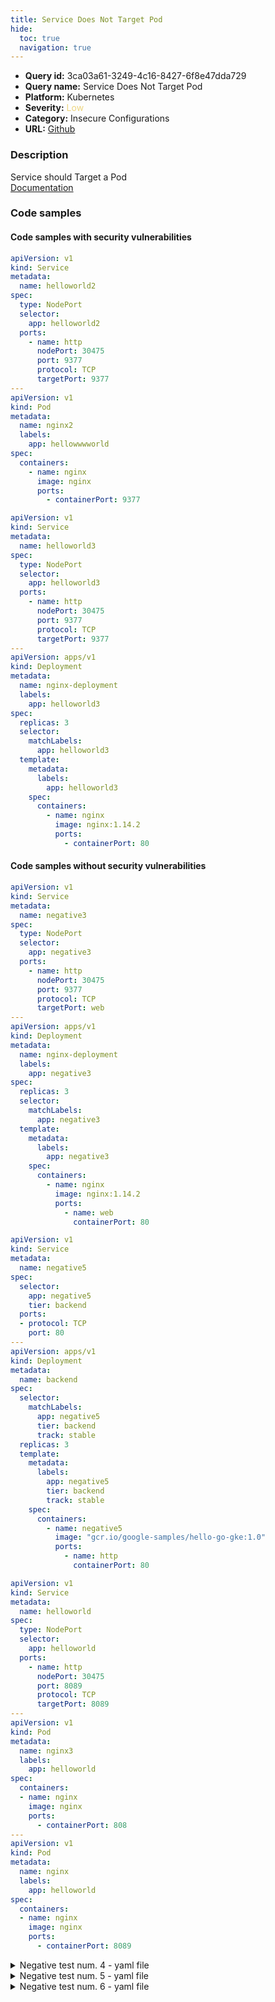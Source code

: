 ```yaml
---
title: Service Does Not Target Pod
hide:
  toc: true
  navigation: true
---
```


<style>
  .highlight .hll {
    background-color: #ff171742;
  }
  .md-content {
    max-width: 1100px;
    margin: 0 auto;
  }
</style>

-   **Query id:** 3ca03a61-3249-4c16-8427-6f8e47dda729
-   **Query name:** Service Does Not Target Pod
-   **Platform:** Kubernetes
-   **Severity:** <span style="color:#edd57e">Low</span>
-   **Category:** Insecure Configurations
-   **URL:** [Github](https://github.com/Checkmarx/kics/tree/master/assets/queries/k8s/service_does_not_target_pod)

### Description
Service should Target a Pod<br>
[Documentation](https://kubernetes.io/docs/concepts/services-networking/service/)

### Code samples
#### Code samples with security vulnerabilities
```yaml title="Positive test num. 1 - yaml file" hl_lines="7"
apiVersion: v1
kind: Service
metadata:
  name: helloworld2
spec:
  type: NodePort
  selector:
    app: helloworld2
  ports:
    - name: http
      nodePort: 30475
      port: 9377
      protocol: TCP
      targetPort: 9377
---
apiVersion: v1
kind: Pod
metadata:
  name: nginx2
  labels:
    app: hellowwwworld
spec:
  containers:
    - name: nginx
      image: nginx
      ports:
        - containerPort: 9377

```
```yaml title="Positive test num. 2 - yaml file" hl_lines="12"
apiVersion: v1
kind: Service
metadata:
  name: helloworld3
spec:
  type: NodePort
  selector:
    app: helloworld3
  ports:
    - name: http
      nodePort: 30475
      port: 9377
      protocol: TCP
      targetPort: 9377
---
apiVersion: apps/v1
kind: Deployment
metadata:
  name: nginx-deployment
  labels:
    app: helloworld3
spec:
  replicas: 3
  selector:
    matchLabels:
      app: helloworld3
  template:
    metadata:
      labels:
        app: helloworld3
    spec:
      containers:
        - name: nginx
          image: nginx:1.14.2
          ports:
            - containerPort: 80

```


#### Code samples without security vulnerabilities
```yaml title="Negative test num. 1 - yaml file"
apiVersion: v1
kind: Service
metadata:
  name: negative3
spec:
  type: NodePort
  selector:
    app: negative3
  ports:
    - name: http
      nodePort: 30475
      port: 9377
      protocol: TCP
      targetPort: web
---
apiVersion: apps/v1
kind: Deployment
metadata:
  name: nginx-deployment
  labels:
    app: negative3
spec:
  replicas: 3
  selector:
    matchLabels:
      app: negative3
  template:
    metadata:
      labels:
        app: negative3
    spec:
      containers:
        - name: nginx
          image: nginx:1.14.2
          ports:
            - name: web
              containerPort: 80

```
```yaml title="Negative test num. 2 - yaml file"
apiVersion: v1
kind: Service
metadata:
  name: negative5
spec:
  selector:
    app: negative5
    tier: backend
  ports:
  - protocol: TCP
    port: 80
---
apiVersion: apps/v1
kind: Deployment
metadata:
  name: backend
spec:
  selector:
    matchLabels:
      app: negative5
      tier: backend
      track: stable
  replicas: 3
  template:
    metadata:
      labels:
        app: negative5
        tier: backend
        track: stable
    spec:
      containers:
        - name: negative5
          image: "gcr.io/google-samples/hello-go-gke:1.0"
          ports:
            - name: http
              containerPort: 80

```
```yaml title="Negative test num. 3 - yaml file"
apiVersion: v1
kind: Service
metadata:
  name: helloworld
spec:
  type: NodePort
  selector:
    app: helloworld
  ports:
    - name: http
      nodePort: 30475
      port: 8089
      protocol: TCP
      targetPort: 8089
---
apiVersion: v1
kind: Pod
metadata:
  name: nginx3
  labels:
    app: helloworld
spec:
  containers:
  - name: nginx
    image: nginx
    ports:
      - containerPort: 808
---
apiVersion: v1
kind: Pod
metadata:
  name: nginx
  labels:
    app: helloworld
spec:
  containers:
  - name: nginx
    image: nginx
    ports:
      - containerPort: 8089

```
<details><summary>Negative test num. 4 - yaml file</summary>

```yaml
apiVersion: v1
kind: Service
metadata:
  name: negative2
spec:
  type: ClusterIP
  ports:
    - name: http
      port: 80
      protocol: TCP
      targetPort: 8080
    - name: health
      port: 8081
      protocol: TCP
      targetPort: 8082
  selector:
    app: negative2
---
apiVersion: apps/v1
kind: Deployment
metadata:
  name: negative2
  labels:
    app: negative2
spec:
  selector:
    matchLabels:
      app: negative2
  template:
    metadata:
      labels:
        app: negative2
    spec:
      containers:
        - name: webserver
          image: nginx:latest
          ports:
            - containerPort: 8080
            - containerPort: 8082

```
</details>
<details><summary>Negative test num. 5 - yaml file</summary>

```yaml

apiVersion: v1
kind: Service
metadata:
  name: helloworld
spec:
  type: NodePort
  selector:
    app: helloworld
  ports:
    - name: http
      nodePort: 30475
      port: 8089
      protocol: TCP
      targetPort: 8089

---

apiVersion: v1
kind: Pod
metadata:
  name: nginx
  labels:
    app: helloworld
spec:
  containers:
  - name: nginx
    image: nginx
    ports:
      - containerPort: 8089

```
</details>
<details><summary>Negative test num. 6 - yaml file</summary>

```yaml
apiVersion: v1
kind: Service
metadata:
  name: negative4
spec:
  selector:
    app: negative4
    tier: backend
  ports:
  - protocol: TCP
    port: 80
    targetPort: http
---
apiVersion: apps/v1
kind: Deployment
metadata:
  name: backend
spec:
  selector:
    matchLabels:
      app: negative4
      tier: backend
      track: stable
  replicas: 3
  template:
    metadata:
      labels:
        app: negative4
        tier: backend
        track: stable
    spec:
      containers:
        - name: negative4
          image: "gcr.io/google-samples/hello-go-gke:1.0"
          ports:
            - name: http
              containerPort: 80

```
</details>
